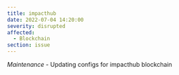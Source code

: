 ```yaml
---
title: impacthub
date: 2022-07-04 14:20:00
severity: disrupted
affected:
  - Blockchain
section: issue
---
```


*Maintenance* - Updating configs for impacthub blockchain